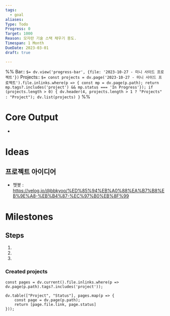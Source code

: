 ```yaml
---
tags:
  - goal
aliases: 
Type: Todo
Progress: 0
Target: 1000
Reason: 모자란 기술 스택 채우기 용도.
Timespan: 1 Month
DueDate: 2023-03-01
draft: true

---
```


%%
Bar:: `$= dv.view('progress-bar', {file: '2023-10-27 - 미니 사이드 프로젝트'})`
Projects:: `$= const projects = dv.page('2023-10-27 - 미니 사이드 프로젝트').file.inlinks.where(p => { const mp = dv.page(p.path); return mp.tags?.includes('project') && mp.status === 'In Progress'}); if (projects.length > 0) { dv.header(4, projects.length > 1 ? "Projects" : "Project"); dv.list(projects) }`
%%

# Core Output

- 

# Ideas
## 프로젝트 아이디어
- 챗봇 : https://velog.io/@bbkyoo/%ED%85%94%EB%A0%88%EA%B7%B8%EB%9E%A8-%EB%B4%87-%EC%97%B0%EB%8F%99

# Milestones

## Steps
1.
2.
3.

### Created projects

```dataviewjs
const pages = dv.current().file.inlinks.where(p => dv.page(p.path).tags?.includes('project'));

dv.table(["Project", "Status"], pages.map(p => {
	const page = dv.page(p.path);
	return [page.file.link, page.status]
}));
```
